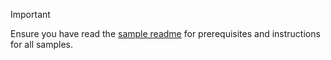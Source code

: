 > [!IMPORTANT]
> Ensure you have read the [sample readme](dotnet-sdk-azure-sample-readme.md) for prerequisites and instructions for all samples.